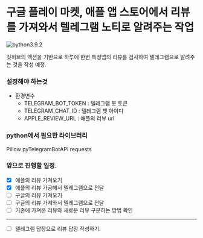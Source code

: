 # 구글 플레이 마켓, 애플 앱 스토어에서 리뷰를 가져와서 텔레그램 노티로 알려주는 작업

![python3.9.2](https://img.shields.io/badge/python-3.9.2-green.svg)

깃허브의 액션을 기반으로 하루에 한번 특정앱의 리뷰를 검사하여 텔레그램으로 알려주는 것을 작성 예정.  


### 설정해야 하는것
- 환경변수 
	- TELEGRAM_BOT_TOKEN : 텔레그램 봇 토큰
	- TELEGRAM_CHAT_ID : 텔레그램 챗 아이디 
	- APPLE_REVIEW_URL : 애플의 리뷰 url


### python에서 필요한 라이브러리
Pillow
pyTelegramBotAPI
requests


### 앞으로 진행할 일정.

- [x] 애플의 리뷰 가져오기
- [x] 애플의 리뷰 가공해서 텔레그램으로 전달
- [ ] 구글의 리뷰 가져오기 
- [ ] 구글의 리뷰 가져와서 텔레그램으로 전달
- [ ] 기존에 가져온 리뷰와 새로운 리뷰 구분하는 방법 확인

--- 
- [ ] 텔레그램 답장으로 리뷰 답장 작성하기.